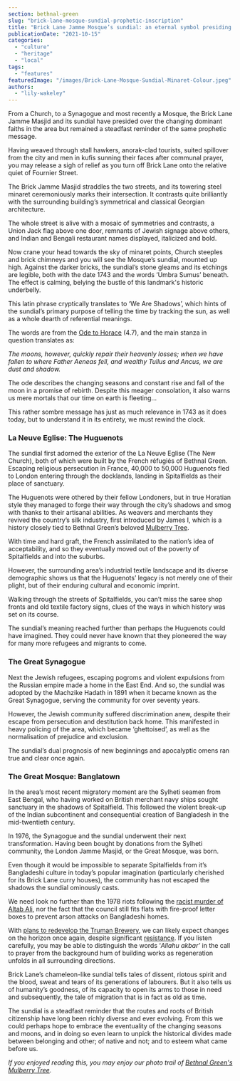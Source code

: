 ```yaml
---
section: bethnal-green
slug: "brick-lane-mosque-sundial-prophetic-inscription"
title: "Brick Lane Jamme Mosque’s sundial: an eternal symbol presiding over the changing faiths of Brick Lane"
publicationDate: "2021-10-15"
categories: 
  - "culture"
  - "heritage"
  - "local"
tags: 
  - "features"
featuredImage: "/images/Brick-Lane-Mosque-Sundial-Minaret-Colour.jpeg"
authors: 
  - "lily-wakeley"
---
```


From a Church, to a Synagogue and most recently a Mosque, the Brick Lane Jamme Masjid and its sundial have presided over the changing dominant faiths in the area but remained a steadfast reminder of the same prophetic message.

Having weaved through stall hawkers, anorak-clad tourists, suited spillover from the city and men in kufis sunning their faces after communal prayer, you may release a sigh of relief as you turn off Brick Lane onto the relative quiet of Fournier Street. 

The Brick Jamme Masjid straddles the two streets, and its towering steel minaret ceremoniously marks their intersection. It contrasts quite brilliantly with the surrounding building’s symmetrical and classical Georgian architecture. 

The whole street is alive with a mosaic of symmetries and contrasts, a Union Jack flag above one door, remnants of Jewish signage above others, and Indian and Bengali restaurant names displayed, italicized and bold. 

Now crane your head towards the sky of minaret points, Church steeples and brick chimneys and you will see the Mosque’s sundial, mounted up high. Against the darker bricks, the sundial’s stone gleams and its etchings are legible, both with the date 1743 and the words ‘Umbra Sumus’ beneath. The effect is calming, belying the bustle of this landmark's historic underbelly.

This latin phrase cryptically translates to ‘We Are Shadows’, which hints of the sundial’s primary purpose of telling the time by tracking the sun, as well as a whole dearth of referential meanings.  

The words are from the [Ode to Horace](https://en.wikipedia.org/wiki/Odes_(Horace)) (4.7), and the main stanza in question translates as:

_The moons, however, quickly repair their heavenly losses; when we have fallen to where Father Aeneas fell, and wealthy Tullus and Ancus, we are dust and shadow._

The ode describes the changing seasons and constant rise and fall of the moon in a promise of rebirth. Despite this meager consolation, it also warns us mere mortals that our time on earth is fleeting…

This rather sombre message has just as much relevance in 1743 as it does today, but to understand it in its entirety, we must rewind the clock. 

### La Neuve Eglise: The Huguenots

The sundial first adorned the exterior of the La Neuve Eglise (The New Church), both of which were built by the French réfugiés of Bethnal Green. Escaping religious persecution in France, 40,000 to 50,000 Huguenots fled to London entering through the docklands, landing in Spitalfields as their place of sanctuary.

The Huguenots were othered by their fellow Londoners, but in true Horatian style they managed to forge their way through the city’s shadows and smog with thanks to their artisanal abilities. As weavers and merchants they revived the country’s silk industry, first introduced by James I, which is a history closely tied to Bethnal Green’s beloved [Mulberry Tree](https://bethnalgreenlondon.co.uk/mulberry-tree-trail/).

With time and hard graft, the French assimilated to the nation’s idea of acceptability, and so they eventually moved out of the poverty of Spitalfields and into the suburbs. 

However, the surrounding area’s industrial textile landscape and its diverse demographic shows us that the Huguenots’ legacy is not merely one of their plight, but of their enduring cultural and economic imprint. 

Walking through the streets of Spitalfields, you can’t miss the saree shop fronts and old textile factory signs, clues of the ways in which history was set on its course.

The sundial’s meaning reached further than perhaps the Huguenots could have imagined. They could never have known that they pioneered the way for many more refugees and migrants to come. 

### The Great Synagogue

Next the Jewish refugees, escaping pogroms and violent expulsions from the Russian empire made a home in the East End. And so, the sundial was adopted by the Machzike Hadath in 1891 when it became known as the Great Synagogue, serving the community for over seventy years.

However, the Jewish community suffered discrimination anew, despite their escape from persecution and destitution back home. This manifested in heavy policing of the area, which became ‘ghettoised’, as well as the normalisation of prejudice and exclusion. 

The sundial’s dual prognosis of new beginnings and apocalyptic omens ran true and clear once again.

### The Great Mosque: Banglatown

In the area’s most recent migratory moment are the Sylheti seamen from East Bengal, who having worked on British merchant navy ships sought sanctuary in the shadows of Spitalfield. This followed the violent break-up of the Indian subcontinent and consequential creation of Bangladesh in the mid-twentieth century.

In 1976, the Synagogue and the sundial underwent their next transformation. Having been bought by donations from the Sylheti community, the London Jamme Masjid, or the Great Mosque, was born.

Even though it would be impossible to separate Spitalfields from it’s Bangladeshi culture in today’s popular imagination (particularly cherished for its Brick Lane curry houses), the community has not escaped the shadows the sundial ominously casts. 

We need look no further than the 1978 riots following the [racist murder of Altab Ali](https://whitechapellondon.co.uk/bangladeshi-altab-ali-racist-murder-protests-1978/), nor the fact that the council still fits flats with fire-proof letter boxes to prevent arson attacks on Bangladeshi homes. 

With [plans to redevelop the Truman Brewery](https://whitechapellondon.co.uk/truman-estates-brick-lane-property-development-plans/), we can likely expect changes on the horizon once again, despite significant [resistance](https://whitechapellondon.co.uk/campaign-save-brick-lane-against-truman-brewery/). If you listen carefully, you may be able to distinguish the words ‘_Allahu akbar’_ in the call to prayer from the background hum of building works as regeneration unfolds in all surrounding directions.

Brick Lane’s chameleon-like sundial tells tales of dissent, riotous spirit and the blood, sweat and tears of its generations of labourers. But it also tells us of humanity’s goodness, of its capacity to open its arms to those in need and subsequently, the tale of migration that is in fact as old as time. 

The sundial is a steadfast reminder that the routes and roots of British citizenship have long been richly diverse and ever evolving. From this we could perhaps hope to embrace the eventuality of the changing seasons and moons, and in doing so even learn to unpick the historical divides made between belonging and other; of native and not; and to esteem what came before us. 

_If you enjoyed reading this, you may enjoy our photo trail of [Bethnal Green's Mulberry Tree](https://bethnalgreenlondon.co.uk/mulberry-tree-trail/)._
